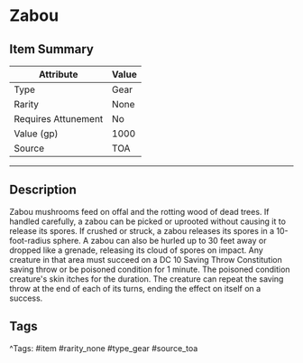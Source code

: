 # Zabou

## Item Summary

| Attribute            | Value                        |
|----------------------|------------------------------|
| Type                 | Gear |
| Rarity               | None             |
| Requires Attunement  | No                |
| Value (gp)           | 1000    |
| Source               | TOA |

---

## Description

Zabou mushrooms feed on offal and the rotting wood of dead trees. If handled carefully, a zabou can be picked or uprooted without causing it to release its spores. If crushed or struck, a zabou releases its spores in a 10-foot-radius sphere. A zabou can also be hurled up to 30 feet away or dropped like a grenade, releasing its cloud of spores on impact. Any creature in that area must succeed on a DC 10 Saving Throw Constitution saving throw or be poisoned condition for 1 minute. The poisoned condition creature's skin itches for the duration. The creature can repeat the saving throw at the end of each of its turns, ending the effect on itself on a success.

## Tags

^Tags: #item #rarity_none #type_gear #source_toa